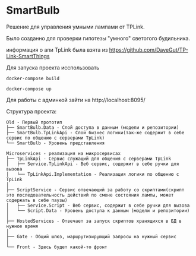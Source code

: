 # SmartBulb
Решение для управления умными лампами от TPLink.

Было созданно для проверки гипотезы "умного" светогого будильника.

информация о апи TpLink была взята из https://github.com/DaveGut/TP-Link-SmartThings

Для запуска проекта исспользовать

```docker-compose build```

```docker-compose up```

Для работы с админкой зайти на http://localhost:8095/


Структура проекта:
```
Old - Первый прототип
├── SmartBulb.Data - Слой доступа в данным (модели и репозитории)
├── SmartBulb.TpLinkApi - Слой бизнес логики(так-же содержит в себе сервис по общению с серверами TpLink)
└── SmartBulb - Уровень представления 
```
```
Microservices - реализация на микросервисах
├── TpLinkApi - Сервис служащий для общения с серверами TpLink
│   ├── Service.TpLinkApi - Веб сервис, содержит в себе ручки для вызова
│   └── TpLinkApi.Implementation - Реализация логики по общению с TpLink
│
├── ScriptService - Сервис отвечающий за работу со скриптами(скрипт это последовательность действий по смене состояния лампы, может содержать в себе паузы)
│   ├── Service.Script - Веб сервис, содержит в себе ручки для вызова
│   └── Script.Data - Уровень доступа к данным (модели и репозитории)
│
├── HostedServices - Отвечает за запуск скриптов хранящихся в БД в нужное время
│
├── Gate - Общий шлюз, маршрутизирующий запросы на нужный сервис
│
└── Front - Здесь будет какой-то фронт

```
